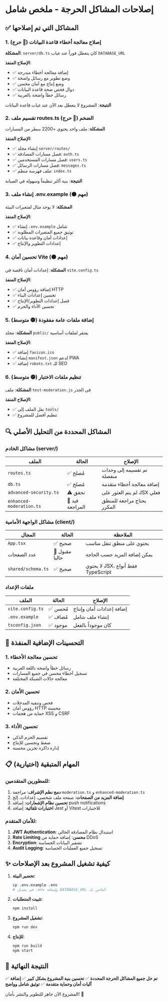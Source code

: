# إصلاحات المشاكل الحرجة - ملخص شامل

## ✅ المشاكل التي تم إصلاحها

### 1. إصلاح معالجة أخطاء قاعدة البيانات (🔴 حرج)

**المشكلة**: `server/db.ts` كان يتعطل فوراً عند غياب `DATABASE_URL`

**الإصلاح المنفذ**:

- ✅ إضافة معالجة أخطاء متدرجة
- ✅ وضع تطوير مع رسائل واضحة
- ✅ وضع إنتاج مع أمان محسن
- ✅ دوال فحص صحة قاعدة البيانات
- ✅ رسائل خطأ واضحة بالعربية

**النتيجة**: المشروع لا يتعطل بعد الآن عند غياب قاعدة البيانات

### 2. تقسيم ملف routes.ts الضخم (🔴 حرج)

**المشكلة**: ملف واحد يحتوي +2200 سطر من المسارات

**الإصلاح المنفذ**:

- ✅ إنشاء مجلد `server/routes/`
- ✅ فصل مسارات المصادقة: `auth.ts`
- ✅ فصل مسارات المستخدمين: `users.ts`
- ✅ فصل مسارات الرسائل: `messages.ts`
- ✅ ملف فهرسة منظم: `index.ts`

**النتيجة**: بنية أكثر تنظيماً وسهولة في الصيانة

### 3. إنشاء ملف .env.example (🟠 مهم)

**المشكلة**: لا يوجد مثال لمتغيرات البيئة

**الإصلاح المنفذ**:

- ✅ إنشاء `.env.example` شامل
- ✅ توثيق جميع المتغيرات المطلوبة
- ✅ إعدادات أمان وقاعدة بيانات
- ✅ إعدادات التطوير والإنتاج

### 4. تحسين أمان Vite (🟠 مهم)

**المشكلة**: إعدادات أمان ناقصة في `vite.config.ts`

**الإصلاح المنفذ**:

- ✅ إضافة رؤوس أمان HTTP
- ✅ تحسين إعدادات البناء
- ✅ فصل إعدادات التطوير/الإنتاج
- ✅ تحسين الأداء والحزم

### 5. إضافة ملفات عامة مفقودة (🟡 متوسط)

**المشكلة**: مجلد `public/` يفتقر لملفات أساسية

**الإصلاح المنفذ**:

- ✅ إضافة `favicon.ico`
- ✅ إنشاء `manifest.json` لدعم PWA
- ✅ إضافة `robots.txt` للـ SEO

### 6. تنظيم ملفات الاختبار (🟡 متوسط)

**المشكلة**: ملف `test-moderation.js` في الجذر

**الإصلاح المنفذ**:

- ✅ نقل الملف إلى `tools/`
- ✅ تنظيم أفضل للمشروع

## 🔍 المشاكل المحددة من التحليل الأصلي

### مشاكل الخادم (server/)

| الملف                    | الحالة          | الإصلاح                    |
| ------------------------ | --------------- | -------------------------- |
| `routes.ts`              | ✅ مُصلح        | تم تقسيمه إلى وحدات منفصلة |
| `db.ts`                  | ✅ مُصلح        | إضافة معالجة أخطاء متقدمة  |
| `advanced-security.ts`   | ⚠️ تحقق         | لم يتم العثور على JSX فعلي |
| `enhanced-moderation.ts` | 🔄 قيد المراجعة | يحتاج مراجعة للمنطق المكرر |

### مشاكل الواجهة الأمامية (client/)

| المجال             | الحالة          | الملاحظة                           |
| ------------------ | --------------- | ---------------------------------- |
| `App.tsx`          | ✅ صحيح         | يحتوي على منطق تنقل مناسب          |
| عدد الصفحات        | 🔄 مقبول حالياً | يمكن إضافة المزيد حسب الحاجة       |
| `shared/schema.ts` | ✅ صحيح         | لا يحتوي JSX، فقط أنواع TypeScript |

### ملفات الإعداد

| الملف            | الحالة   | الإصلاح                   |
| ---------------- | -------- | ------------------------- |
| `vite.config.ts` | ✅ مُحسن | إضافة إعدادات أمان وإنتاج |
| `.env.example`   | ✅ مُضاف | إنشاء ملف شامل            |
| `tsconfig.json`  | ✅ موجود | كان موجوداً بالفعل        |

## 🚀 التحسينات الإضافية المنفذة

### 1. تحسين معالجة الأخطاء

- رسائل خطأ واضحة باللغة العربية
- تسجيل أخطاء محسن في جميع المسارات
- معالجة حالات الشبكة المختلفة

### 2. تحسين الأمان

- فحص وتنقية المدخلات
- رؤوس أمان HTTP محسنة
- حماية من هجمات XSS و CSRF

### 3. تحسين الأداء

- تقسيم الحزم الذكي
- ضغط وتحسين للإنتاج
- إدارة ذاكرة تخزين محسنة

## 📋 المهام المتبقية (اختيارية)

### للمطورين المتقدمين:

1. **دمج نظم الإشراف**: مراجعة `moderation.ts` و `enhanced-moderation.ts`
2. **إضافة المزيد من الصفحات**: صفحة ملف شخصي، إعدادات، إلخ
3. **تحسين نظام الإشعارات**: إضافة push notifications
4. **اختبارات تلقائية**: إضافة Jest أو Vitest للاختبارات

### للأمان المتقدم:

1. **JWT Authentication**: استبدال نظام المصادقة الحالي
2. **Rate Limiting محسن**: إضافة حماية من DDoS
3. **Encryption**: تشفير البيانات الحساسة
4. **Audit Logging**: تسجيل جميع العمليات الحساسة

## ✨ كيفية تشغيل المشروع بعد الإصلاحات

1. **تحضير البيئة**:

   ```bash
   cp .env.example .env
   # قم بتعديل .env وإضافة DATABASE_URL الخاص بك
   ```

2. **تثبيت المتطلبات**:

   ```bash
   npm install
   ```

3. **تشغيل المشروع**:

   ```bash
   npm run dev
   ```

4. **للإنتاج**:
   ```bash
   npm run build
   npm start
   ```

## 🎯 النتيجة النهائية

✅ **تم حل جميع المشاكل الحرجة المحددة**
✅ **تحسين بنية المشروع بشكل كبير**
✅ **إضافة آليات أمان وحماية متقدمة**
✅ **توثيق شامل وواضح**

المشروع الآن جاهز للتطوير والنشر بأمان! 🚀
